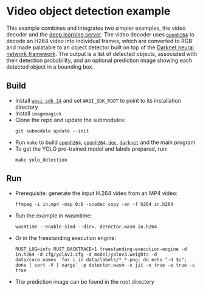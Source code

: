 # Video object detection example

This example combines and integrates two simpler examples, the video decoder and the [deep learning server](https://github.com/veracruz-project/veracruz-examples/tree/main/deep-learning-server).
The video decoder uses [`openh264`](https://github.com/veracruz-project/openh264) to decode an H264 video into individual frames, which are converted to RGB and made palatable to an object detector built on top of the [Darknet neural network framework](https://github.com/mofanv/darknet-src). The output is a list of detected objects, associated with their detection probability, and an optional prediction image showing each detected object in a bounding box.

## Build
* Install [`wasi sdk 14`](https://github.com/WebAssembly/wasi-sdk) and set `WASI_SDK_ROOT` to point to its installation directory
* Install `imagemagick`
* Clone the repo and update the submodules:
  ```
  git submodule update --init
  ```
* Run `make` to build [`openh264`](https://github.com/veracruz-project/openh264), [`openh264-dec`](https://github.com/veracruz-project/openh264-dec), [`darknet`](https://github.com/mofanv/darknet-src) and the main program
* To get the YOLO pre-trained model and labels prepared, run:
  ```
  make yolo_detection
  ```

## Run
* Prerequisite: generate the input H.264 video from an MP4 video:
  ```
  ffmpeg -i in.mp4 -map 0:0 -vcodec copy -an -f h264 in.h264
  ```
* Run the example in wasmtime:
  ```
  wasmtime --enable-simd --dir=. detector.wasm in.h264
  ```
* Or in the freestanding execution engine:
  ```
  RUST_LOG=info RUST_BACKTRACE=1 freestanding-execution-engine -d in.h264 -d cfg/yolov3.cfg -d model/yolov3.weights -d data/coco.names `for i in data/labels/*_*.png; do echo "-d $i"; done | sort -V | xargs` -p detector.wasm -x jit -o true -e true -c true
  ```
* The prediction image can be found in the root directory
